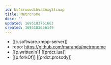 ```yaml
---
id: bv4sruuwdibva3nxg5lcuxp
title: Metronome
desc: ''
updated: 1695183761663
created: 1695183656149
---
```


- [[c.software.xmpp-server]]
- repo: https://github.com/maranda/metronome
- [[p.writtenIn]] [[prdct.lua]]
- [[p.forkOf]] [[prdct.prosody]] 